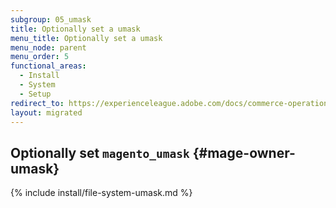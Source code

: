 ```yaml
---
subgroup: 05_umask
title: Optionally set a umask
menu_title: Optionally set a umask
menu_node: parent
menu_order: 5
functional_areas:
  - Install
  - System
  - Setup
redirect_to: https://experienceleague.adobe.com/docs/commerce-operations/installation-guide/next-steps/set-umask.html
layout: migrated
---
```


## Optionally set `magento_umask` {#mage-owner-umask}

{% include install/file-system-umask.md %}
